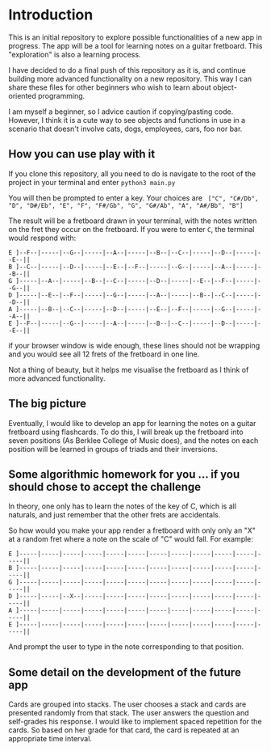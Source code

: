 # Introduction

This is an initial repository to explore possible functionalities of a new app in progress. The app will be a tool for learning notes on a guitar fretboard. This "exploration" is also a learning process.

I have decided to do a final push of this repository as it is, and continue building more advanced functionality on a new repository. This way I can share these files for other beginners who wish to learn about object-oriented programming.

I am myself a beginner, so I advice caution if copying/pasting code. However, I think it is a cute way to see objects and functions in use in a scenario that doesn't involve cats, dogs, employees, cars, foo nor bar.

## How you can use play with it

If you clone this repository, all you need to do is navigate to the root of the project in your terminal and enter `python3 main.py`

You will then be prompted to enter a key. Your choices are ` ["C", "C#/Db", "D", "D#/Eb", "E", "F", "F#/Gb", "G", "G#/Ab", "A", "A#/Bb", "B"]`

The result will be a fretboard drawn in your terminal, with the notes written on the fret they occur on the fretboard. If you were to enter `C`, the terminal would respond with:

```
E ]--F--|-----|--G--|-----|--A--|-----|--B--|--C--|-----|--D--|-----|--E--||
B ]--C--|-----|--D--|-----|--E--|--F--|-----|--G--|-----|--A--|-----|--B--||
G ]-----|--A--|-----|--B--|--C--|-----|--D--|-----|--E--|--F--|-----|--G--||
D ]-----|--E--|--F--|-----|--G--|-----|--A--|-----|--B--|--C--|-----|--D--||
A ]-----|--B--|--C--|-----|--D--|-----|--E--|--F--|-----|--G--|-----|--A--||
E ]--F--|-----|--G--|-----|--A--|-----|--B--|--C--|-----|--D--|-----|--E--||

```

if your browser window is wide enough, these lines should not be wrapping and you would see all 12 frets of the fretboard in one line.

Not a thing of beauty, but it helps me visualise the fretboard as I think of more advanced functionality.

## The big picture

Eventually, I would like to develop an app for learning the notes on a guitar fretboard using flashcards. To do this, I will break up the fretboard into seven positions (As Berklee College of Music does), and the notes on each position will be learned in groups of triads and their inversions.

## Some algorithmic homework for you ... if you should chose to accept the challenge

In theory, one only has to learn the notes of the key of C, which is all naturals, and just remember that the other frets are accidentals.

So how would you make your app render a fretboard with only only an "X" at a random fret where a note on the scale of "C" would fall. For example:

```
E ]-----|-----|-----|-----|-----|-----|-----|-----|-----|-----|-----|-----||
B ]-----|-----|-----|-----|-----|-----|-----|-----|-----|-----|-----|-----||
G ]-----|-----|-----|-----|-----|-----|-----|-----|-----|-----|-----|-----||
D ]-----|-----|--X--|-----|-----|-----|-----|-----|-----|-----|-----|-----||
A ]-----|-----|-----|-----|-----|-----|-----|-----|-----|-----|-----|-----||
E ]-----|-----|-----|-----|-----|-----|-----|-----|-----|-----|-----|-----||
```

And prompt the user to type in the note corresponding to that position.

## Some detail on the development of the future app

Cards are grouped into stacks. The user chooses a stack and cards are presented randomly from that stack. The user answers the question and self-grades his response. I would like to implement spaced repetition for the cards. So based on her grade for that card, the card is repeated at an appropriate time interval.
